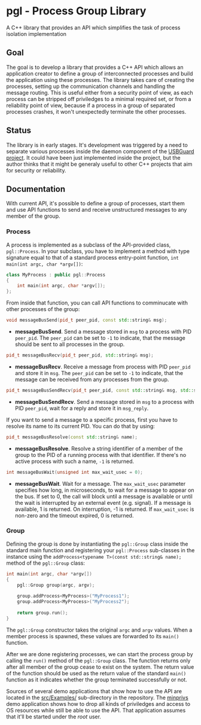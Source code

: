 # pgl - Process Group Library

A C++ library that provides an API which simplifies the task of process isolation implementation

## Goal

The goal is to develop a library that provides a C++ API which allows an application creator to define a group of interconnected processes and build the application using these processes. The library takes care of creating the processes, setting up the communication channels and handling the message routing. This is useful either from a security point of view, as each process can be stripped off priviledges to a minimal required set, or from a reliability point of view, because if a process in a group of separated processes crashes, it won't unexpectedly terminate the other processes.

## Status

The library is in early stages. It's development was triggered by a need to separate various processes inside the daemon component of the [USBGuard project](https://github.com/dkopecek/usbguard). It could have been just implemented inside the project, but the author thinks that it might be generaly useful to other C++ projects that aim for security or reliability.

## Documentation

With current API, it's possible to define a group of processes, start them and use API functions to send and receive unstructured messages to any member of the group.

### Process

A process is implemented as a subclass of the API-provided class, `pgl::Process`. In your subclass, you have to implement a method with type signature equal to that of a standard process entry-point function, `int main(int argc, char *argv[])`:

```c++
class MyProcess : public pgl::Process
{
    int main(int argc, char *argv[]);
};
```

From inside that function, you can call API functions to comminucate with other processes of the group:

```c++
void messageBusSend(pid_t peer_pid, const std::string& msg);
```
 * __messageBusSend__.
  Send a message stored in `msg` to a process with PID `peer_pid`. The `peer_pid` can be set to `-1` to indicate, that the message should be sent to all processes in the group.

```c++
pid_t messageBusRecv(pid_t peer_pid, std::string& msg);
```
* __messageBusRecv__.
  Receive a message from process with PID `peer_pid` and store it in `msg`. The `peer_pid` can be set to `-1` to indicate, that the message can be received from any processes from the group.

```c++
pid_t messageBusSendRecv(pid_t peer_pid, const std::string& msg, std::string& msg_reply);
```
* __messageBusSendRecv__.
  Send a message stored in `msg` to a process with PID `peer_pid`, wait for a reply and store it in `msg_reply`.

If you want to send a message to a specific process, first you have to resolve its name to its current PID. You can do that by using:

```c++
pid_t messageBusResolve(const std::string& name);
```
* __messageBusResolve__.
  Resolve a string identifier of a member of the group to the PID of a running process with that identifier. If there's no active process with such a name, `-1` is returned.

```c++
int messageBusWait(unsigned int max_wait_usec = 0);
```

* __messageBusWait__.
  Wait for a message. The `max_wait_usec` parameter specifies how long, in microseconds, to wait for a message to appear on the bus. If set to 0, the call will block until a message is available or until the wait is interrupted by an external event (e.g. signal). If a message is available, 1 is returned. On interruption, -1 is returned. If `max_wait_usec` is non-zero and the timeout expired, 0 is returned.

### Group

Defining the group is done by instantiating the `pgl::Group` class inside the standard main function and registering your `pgl::Process` sub-classes in the instance using the `addProcess<typename T>(const std::string& name);` method of the `pgl::Group` class:

```c++
int main(int argc, char *argv[])
{
    pgl::Group group(argc, argv);
    
    group.addProcess<MyProcess>("MyProcess1");
    group.addProcess<MyProcess>("MyProcess2");
    
    return group.run();
}
```

The `pgl::Group` constructor takes the original `argc` and `argv` values. When a member process is spawned, these values are forwarded to its `main()` function.

After we are done registering processes, we can start the process group by calling the `run()` method of the `pgl::Group` class. The function returns only after all member of the group cease to exist on the system. The return value of the function should be used as the return value of the standard `main()` function as it indicates whether the group terminated successfully or not.

Sources of several demo applications that show how to use the API are located in the [src/Examples/](src/Examples) sub-directory in the repository. The [minprivs](src/Examples/minprivs.cpp) demo application shows how to drop all kinds of priviledges and access to OS resources while still be able to use the API. That application assumes that it'll be started under the *root* user.

